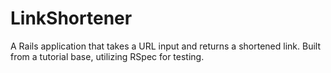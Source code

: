 # LinkShortener

A Rails application that takes a URL input and returns a shortened link.  Built from a tutorial base, utilizing RSpec for testing.

